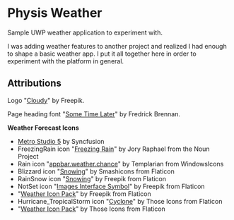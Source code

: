 Physis Weather
==============

Sample UWP weather application to experiment with.

I was adding weather features to another project and realized I had enough to shape a basic weather app. I put it all together here in order to experiment with the platform in general.


Attributions
------------

Logo "[Cloudy](https://www.flaticon.com/free-icon/cloudy_2204336)" by Freepik.

Page heading font "[Some Time Later](https://www.fontsquirrel.com/fonts/some-time-later)" by Fredrick Brennan.

**Weather Forecast Icons**

  - [Metro Studio 5](https://marketplace.visualstudio.com/items?itemName=SyncfusionInc.MetroStudio5) by Syncfusion
  - FreezingRain icon "[Freezing Rain](https://thenounproject.com/term/freezing-rain/13560/)" by Jory Raphael from the Noun Project
  - Rain icon "[appbar.weather.chance](https://github.com/Templarian/WindowsIcons)" by Templarian from WindowsIcons
  - Blizzard icon "[Snowing](https://www.flaticon.com/free-icon/snowing_136639)" by Smashicons from Flaticon
  - RainSnow icon "[Snowing](https://www.flaticon.com/free-icon/snowing_615558)" by Freepik from Flaticon
  - NotSet icon "[Images Interface Symbol](https://www.flaticon.com/free-icon/images-interface-symbol_45009)" by Freepik from Flaticon
  - "[Weather Icon Pack](https://www.flaticon.com/packs/weather)" by Freepik from Flaticon
  - Hurricane_TropicalStorm icon "[Cyclone](https://www.flaticon.com/free-icon/cyclone_798319)" by Those Icons from Flaticon
  - "[Weather Icon Pack](https://www.flaticon.com/packs/weather-63)" by Those Icons from Flaticon
